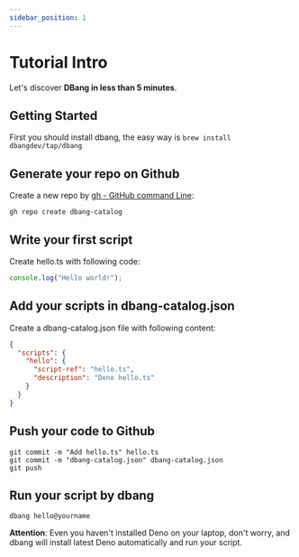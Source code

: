 ```yaml
---
sidebar_position: 1
---
```


# Tutorial Intro

Let's discover **DBang in less than 5 minutes**.

## Getting Started

First you should install dbang, the easy way is `brew install dbangdev/tap/dbang`

## Generate your repo on Github

Create a new repo by [gh - GitHub command Line](https://cli.github.com/): 

```shell
gh repo create dbang-catalog
```

## Write your first script

Create hello.ts with following code:

```typescript
console.log("Hello world!");
```

## Add your scripts in dbang-catalog.json

Create a dbang-catalog.json file with following content:

```json
{
  "scripts": {
    "hello": {
      "script-ref": "hello.ts",
      "description": "Deno hello.ts"
    }
  }
}
```

## Push your code to Github

```shell
git commit -m "Add hello.ts" hello.ts
git commit -m "dbang-catalog.json" dbang-catalog.json
git push
```

## Run your script by dbang

```shell
dbang hello@yourname
```

**Attention**: Even you haven't installed Deno on your laptop, don't worry, and dbang will install latest Deno automatically and run your script. 

